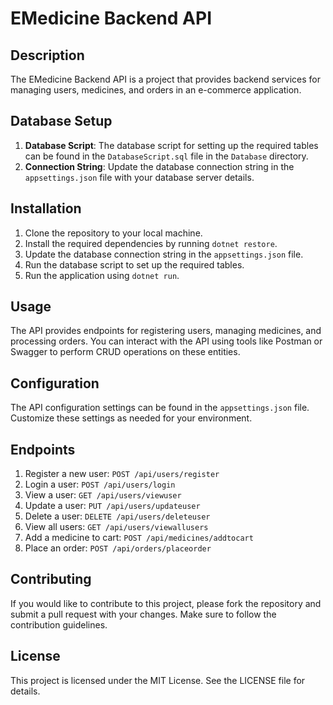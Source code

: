 # EMedicine Backend API

## Description
The EMedicine Backend API is a project that provides backend services for managing users, medicines, and orders in an e-commerce application.

## Database Setup
  1. **Database Script**: The database script for setting up the required tables can be found in the `DatabaseScript.sql` file in the `Database` directory.
2. **Connection String**: Update the database connection string in the `appsettings.json` file with your database server details.

## Installation
1. Clone the repository to your local machine.
2. Install the required dependencies by running `dotnet restore`.
3. Update the database connection string in the `appsettings.json` file.
4. Run the database script to set up the required tables.
5. Run the application using `dotnet run`.

## Usage
The API provides endpoints for registering users, managing medicines, and processing orders. You can interact with the API using tools like Postman or Swagger to perform CRUD operations on these entities.

## Configuration
The API configuration settings can be found in the `appsettings.json` file. Customize these settings as needed for your environment.

## Endpoints
1. Register a new user: `POST /api/users/register`
2. Login a user: `POST /api/users/login`
3. View a user: `GET /api/users/viewuser`
4. Update a user: `PUT /api/users/updateuser`
5. Delete a user: `DELETE /api/users/deleteuser`
6. View all users: `GET /api/users/viewallusers`
7. Add a medicine to cart: `POST /api/medicines/addtocart`
8. Place an order: `POST /api/orders/placeorder`

## Contributing
If you would like to contribute to this project, please fork the repository and submit a pull request with your changes. Make sure to follow the contribution guidelines.

## License
This project is licensed under the MIT License. See the LICENSE file for details.

